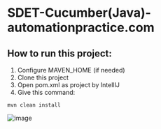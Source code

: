 # SDET-Cucumber(Java)-automationpractice.com
## How to run this project:
1. Configure MAVEN_HOME (if needed)
2. Clone this project
3. Open pom.xml as project by IntellIJ
4. Give this command:
``` 
mvn clean install

```
![image](https://user-images.githubusercontent.com/28926103/138026005-fc54ebb2-0b3b-4e05-a229-84269f4f74b0.png)
